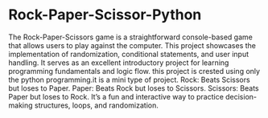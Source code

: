 # Rock-Paper-Scissor-Python
The Rock-Paper-Scissors game is a straightforward console-based game that allows users to play against the computer. This project showcases the implementation of randomization, conditional statements, and user input handling. It serves as an excellent introductory project for learning programming fundamentals and logic flow.
this project is crested using only the python programming.it is a mini type of project.
Rock: Beats Scissors but loses to Paper.
Paper: Beats Rock but loses to Scissors.
Scissors: Beats Paper but loses to Rock.
It’s a fun and interactive way to practice decision-making structures, loops, and randomization.
